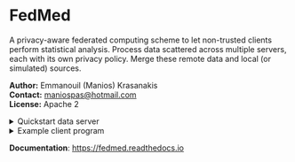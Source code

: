 # FedMed

A privacy-aware federated computing scheme 
to let non-trusted clients
perform statistical analysis. Process data
scattered across multiple servers, each with
its own privacy policy. Merge these remote data 
and local (or simulated) sources.

**Author:** Emmanouil (Manios) Krasanakis<br>
**Contact:** maniospas@hotmail.com<br>
**License:** Apache 2<br>

<details>
<summary>Quickstart data server</summary>
<br>


Install FedMed with:

```
pip install fedmed
```


Data servers host your data for clients to use.
Custom map operations of the map-reduce scheme
are specified in the configuration file. Sometimes,
you will have the same configuration for your servers
and the client that uses them. Otherwise,
find a first default
in the `example/` folder, and replace the paths to
implementations with your own. Also remove any 
operations you do not want to support for privacy
reasons.

```python
import fedmed as fm
server = fm.Server(config="config.yaml")
```

:construction: Privacy policies may make
`fedmed.ops.private` operations inexact.

Each server can contain fragments of several datasets.
Load data as pandas dataframes or combinations
of lists and dicts, and set them as fragments
like below.

```python
data = [1, 2, 3]  # or dict of lists, pandas dataframe, etc
server["test array part 1"] = data
```

Finally, run your server with a flask-supporing
WSGI library, like waitress. 
This will let clients include it in data operations.

```python
from waitress import serve

if __name__ == "__main__":
    serve(server.app, host="127.0.0.1", port=8000)
```

:globe_with_meridians: Set up a reverse proxy server to restrict
who can perform operations on your system.

</details>

<details>
<summary>Example client program</summary>
<br>

Install FedMed with:

```
pip install fedmed
```

Set up communication channels with remote
data fragments (i.e., parts of the same dataset)
and organize them into one dataset. Datasets 
are allowed to only partially match in terms of
structure and operations.

```python
import fedmed as fm
sources = [
    fm.Remote(ip="http://127.0.0.1:8000", fragment="test array part 1"),
    fm.Remote(ip="http://127.0.0.1:8000", fragment="test array part 2")
]
data = fm.FedData(sources, config="config.yaml")
```

Call simple operations among those described in the 
configuration file `config.yaml` (find a first default
in the `example/` folder).
The same file could be shared between the client and 
servers, but this is not mandatory; 
some servers may not support some of these
capabilities, in which case you will fail dependent
computations you will try to run.

Operations are performed under a map-reduce scheme.
The map is performed in the servers, and the reduce
on the client. Each server is left in control of both
how it performs its namesake map methods, and how it 
distorts outcomes to comply with some privacy policy. 

```python
mean = data.sum() / data.len()
print('Mean', mean)
```

:lock: Control of map operations allows server owners 
to set their own privacy policies. For example, 
they may share new internal data compared to 
old ones only when enough new samples are gathered
(in the interim, outcomes on older versions of the
dataset will be exposed).

For the above code to run, you need to set up
some devices to run at the respective ip addresses.
</details>



**Documentation**: https://fedmed.readthedocs.io